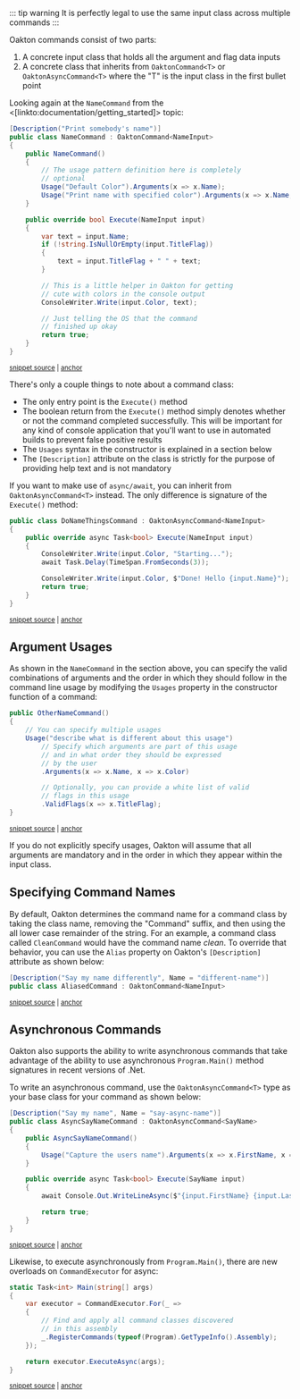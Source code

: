 <!--Building Commands-->

::: tip warning
It is perfectly legal to use the same input class across multiple commands
:::

Oakton commands consist of two parts:

1. A concrete input class that holds all the argument and flag data inputs
1. A concrete class that inherits from `OaktonCommand<T>` or `OaktonAsyncCommand<T>` where the "T" is the input class in the first bullet point

Looking again at the `NameCommand` from the <[linkto:documentation/getting_started]> topic:

<!-- snippet: sample_NameCommand -->
<a id='snippet-sample_namecommand'></a>
```cs
[Description("Print somebody's name")]
public class NameCommand : OaktonCommand<NameInput>
{
    public NameCommand()
    {
        // The usage pattern definition here is completely
        // optional
        Usage("Default Color").Arguments(x => x.Name);
        Usage("Print name with specified color").Arguments(x => x.Name, x => x.Color);
    }

    public override bool Execute(NameInput input)
    {
        var text = input.Name;
        if (!string.IsNullOrEmpty(input.TitleFlag))
        {
            text = input.TitleFlag + " " + text;
        }

        // This is a little helper in Oakton for getting
        // cute with colors in the console output
        ConsoleWriter.Write(input.Color, text);

        // Just telling the OS that the command
        // finished up okay
        return true;
    }
}
```
<sup><a href='https://github.com/JasperFx/alba/blob/master/src/quickstart/Program.cs#L33-L63' title='Snippet source file'>snippet source</a> | <a href='#snippet-sample_namecommand' title='Start of snippet'>anchor</a></sup>
<!-- endSnippet -->

There's only a couple things to note about a command class:

* The only entry point is the `Execute()` method
* The boolean return from the `Execute()` method simply denotes whether or not the command completed successfully. This
  will be important for any kind of console application that you'll want to use in automated builds to prevent false positive
  results
* The `Usages` syntax in the constructor is explained in a section below
* The `[Description]` attribute on the class is strictly for the purpose of providing help text and is not mandatory

If you want to make use of `async/await`, you can inherit from `OaktonAsyncCommand<T>` instead.  The only difference is signature of the `Execute()` method:

<!-- snippet: sample_async_command -->
<a id='snippet-sample_async_command'></a>
```cs
public class DoNameThingsCommand : OaktonAsyncCommand<NameInput>
{
    public override async Task<bool> Execute(NameInput input)
    {
        ConsoleWriter.Write(input.Color, "Starting...");
        await Task.Delay(TimeSpan.FromSeconds(3));

        ConsoleWriter.Write(input.Color, $"Done! Hello {input.Name}");
        return true;
    }
}
```
<sup><a href='https://github.com/JasperFx/alba/blob/master/src/quickstart/Program.cs#L101-L113' title='Snippet source file'>snippet source</a> | <a href='#snippet-sample_async_command' title='Start of snippet'>anchor</a></sup>
<!-- endSnippet -->


## Argument Usages

As shown in the `NameCommand` in the section above, you can specify the valid combinations of arguments and the order
in which they should follow in the command line usage by modifying the `Usages` property in the constructor function
of a command:

<!-- snippet: sample_specifying_usages -->
<a id='snippet-sample_specifying_usages'></a>
```cs
public OtherNameCommand()
{
    // You can specify multiple usages
    Usage("describe what is different about this usage")
        // Specify which arguments are part of this usage
        // and in what order they should be expressed
        // by the user
        .Arguments(x => x.Name, x => x.Color)

        // Optionally, you can provide a white list of valid
        // flags in this usage
        .ValidFlags(x => x.TitleFlag);
}
```
<sup><a href='https://github.com/JasperFx/alba/blob/master/src/quickstart/Program.cs#L68-L82' title='Snippet source file'>snippet source</a> | <a href='#snippet-sample_specifying_usages' title='Start of snippet'>anchor</a></sup>
<!-- endSnippet -->

If you do not explicitly specify usages, Oakton will assume that all arguments are mandatory and in the order in which
they appear within the input class.


## Specifying Command Names

By default, Oakton determines the command name for a command class by taking the class name, removing the "Command" suffix, and then using the all lower case remainder of the string. For an example, a command class called `CleanCommand` would have the command name
*clean*. To override that behavior, you can use the `Alias` property on Oakton's `[Description]` attribute as shown below:

<!-- snippet: sample_command_alias -->
<a id='snippet-sample_command_alias'></a>
```cs
[Description("Say my name differently", Name = "different-name")]
public class AliasedCommand : OaktonCommand<NameInput>
```
<sup><a href='https://github.com/JasperFx/alba/blob/master/src/quickstart/Program.cs#L90-L93' title='Snippet source file'>snippet source</a> | <a href='#snippet-sample_command_alias' title='Start of snippet'>anchor</a></sup>
<!-- endSnippet -->

## Asynchronous Commands

Oakton also supports the ability to write asynchronous commands that take advantage of
the ability to use asynchronous `Program.Main()` method signatures in recent versions of .Net.

To write an asynchronous command, use the `OaktonAsyncCommand<T>` type as your base class for your
command as shown below:

<!-- snippet: sample_async_command_sample -->
<a id='snippet-sample_async_command_sample'></a>
```cs
[Description("Say my name", Name = "say-async-name")]
public class AsyncSayNameCommand : OaktonAsyncCommand<SayName>
{
    public AsyncSayNameCommand()
    {
        Usage("Capture the users name").Arguments(x => x.FirstName, x => x.LastName);
    }

    public override async Task<bool> Execute(SayName input)
    {
        await Console.Out.WriteLineAsync($"{input.FirstName} {input.LastName}");

        return true;
    }
}
```
<sup><a href='https://github.com/JasperFx/alba/blob/master/src/Tests/CommandExecutorTester.cs#L182-L198' title='Snippet source file'>snippet source</a> | <a href='#snippet-sample_async_command_sample' title='Start of snippet'>anchor</a></sup>
<!-- endSnippet -->

Likewise, to execute asynchronously from `Program.Main()`, there are new overloads on 
`CommandExecutor` for async:

<!-- snippet: sample_MultipleCommands.Program.Main.Async -->
<a id='snippet-sample_multiplecommands.program.main.async'></a>
```cs
static Task<int> Main(string[] args)
{
    var executor = CommandExecutor.For(_ =>
    {
        // Find and apply all command classes discovered
        // in this assembly
        _.RegisterCommands(typeof(Program).GetTypeInfo().Assembly);
    });

    return executor.ExecuteAsync(args);
}
```
<sup><a href='https://github.com/JasperFx/alba/blob/master/src/MultipleCommands/Program.cs#L26-L38' title='Snippet source file'>snippet source</a> | <a href='#snippet-sample_multiplecommands.program.main.async' title='Start of snippet'>anchor</a></sup>
<!-- endSnippet -->


